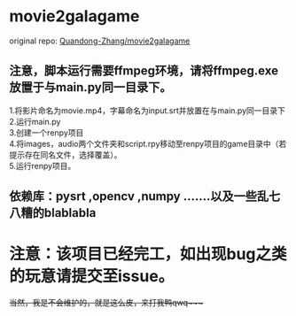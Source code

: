 # movie2galagame
 
 original repo: [Quandong-Zhang/movie2galagame](https://github.com/Quandong-Zhang/movie2galagame)
 
<h2>注意，脚本运行需要ffmpeg环境，请将ffmpeg.exe放置于与main.py同一目录下。</h2>
1.将影片命名为movie.mp4，字幕命名为input.srt并放置在与main.py同一目录下<br>
2.运行main.py<br>
3.创建一个renpy项目<br>
4.将images，audio两个文件夹和script.rpy移动至renpy项目的game目录中（若提示存在同名文件，选择覆盖）。<br>
5.运行renpy项目。
<br>
<h2>依赖库：pysrt ,opencv  ,numpy .......以及一些乱七八糟的blablabla</h2>
<h1>注意：该项目已经完工，如出现bug之类的玩意请提交至issue。</h1>
<s>当然，我是不会维护的，就是这么皮，来打我鸭qwq~~~</s>
